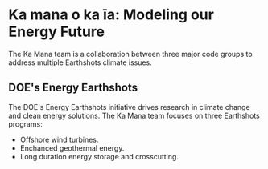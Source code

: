 # Ka mana o ka īa: Modeling our Energy Future
The Ka Mana team is a collaboration between three major code groups to address multiple Earthshots climate issues.

## DOE's Energy Earthshots
The DOE's Energy Earthshots initiative drives research in climate change and clean energy solutions. The Ka Mana team focuses on three Earthshots programs:

* Offshore wind turbines.
* Enchanced geothermal energy.
* Long duration energy storage and crosscutting.
